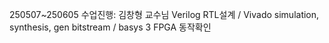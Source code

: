 250507~250605 수업진행: 김창형 교수님
Verilog RTL설계 / Vivado simulation, synthesis, gen bitstream / basys 3 FPGA 동작확인
